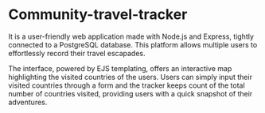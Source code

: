 # Community-travel-tracker
 It is a user-friendly web application made with Node.js and Express, tightly connected to a PostgreSQL database. This platform allows multiple users to effortlessly record their travel escapades.

The interface, powered by EJS templating, offers an interactive map highlighting the visited countries of the users. Users can simply input their visited countries through a form and the tracker keeps count of the total number of countries visited, providing users with a quick snapshot of their adventures.





